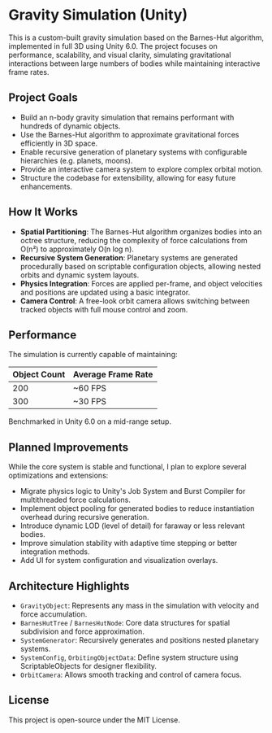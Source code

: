 # &#x20;Gravity Simulation (Unity)

This is a custom-built gravity simulation based on the Barnes-Hut algorithm, implemented in full 3D using Unity 6.0. The project focuses on performance, scalability, and visual clarity, simulating gravitational interactions between large numbers of bodies while maintaining interactive frame rates.

## Project Goals

- Build an n-body gravity simulation that remains performant with hundreds of dynamic objects.
- Use the Barnes-Hut algorithm to approximate gravitational forces efficiently in 3D space.
- Enable recursive generation of planetary systems with configurable hierarchies (e.g. planets, moons).
- Provide an interactive camera system to explore complex orbital motion.
- Structure the codebase for extensibility, allowing for easy future enhancements.

## How It Works

- **Spatial Partitioning**: The Barnes-Hut algorithm organizes bodies into an octree structure, reducing the complexity of force calculations from O(n²) to approximately O(n log n).
- **Recursive System Generation**: Planetary systems are generated procedurally based on scriptable configuration objects, allowing nested orbits and dynamic system layouts.
- **Physics Integration**: Forces are applied per-frame, and object velocities and positions are updated using a basic integrator.
- **Camera Control**: A free-look orbit camera allows switching between tracked objects with full mouse control and zoom.

## Performance

The simulation is currently capable of maintaining:

| Object Count | Average Frame Rate |
| ------------ | ------------------ |
| 200          | \~60 FPS           |
| 300          | \~30 FPS           |

Benchmarked in Unity 6.0 on a mid-range setup.

## Planned Improvements

While the core system is stable and functional, I plan to explore several optimizations and extensions:

- Migrate physics logic to Unity's Job System and Burst Compiler for multithreaded force calculations.
- Implement object pooling for generated bodies to reduce instantiation overhead during recursive generation.
- Introduce dynamic LOD (level of detail) for faraway or less relevant bodies.
- Improve simulation stability with adaptive time stepping or better integration methods.
- Add UI for system configuration and visualization overlays.

## Architecture Highlights

- `GravityObject`: Represents any mass in the simulation with velocity and force accumulation.
- `BarnesHutTree` / `BarnesHutNode`: Core data structures for spatial subdivision and force approximation.
- `SystemGenerator`: Recursively generates and positions nested planetary systems.
- `SystemConfig`, `OrbitingObjectData`: Define system structure using ScriptableObjects for designer flexibility.
- `OrbitCamera`: Allows smooth tracking and control of camera focus.

## License

This project is open-source under the MIT License.

